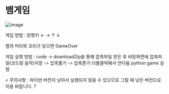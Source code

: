 # 뱀게임

![image](https://user-images.githubusercontent.com/62239143/86340282-9f77df80-bc8f-11ea-94cd-729b412ae811.png)

                    
게임 방법 : 방향키  ← →  ↑  ↓ 
                     

뱀의 머리와 꼬리가 닿으면 GameOver


게임 실행 방법 : code -> downloadZip을 통해 압축파일 받은 후 바탕화면에 압축파일(코드랑 음악)저장 -> 압축풀기 -> 압축푼거 더블클릭해서 연다음 python game 실행 




< 주의사항 : 파이썬 버전이 낮아서 실행되지 않을 수 있으므로 그럴 때 낮은 버전으로 이용 바랍니다. ?

